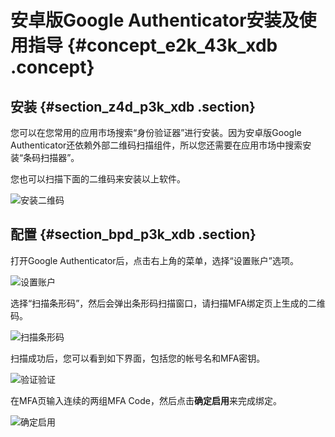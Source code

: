 # 安卓版Google Authenticator安装及使用指导 {#concept_e2k_43k_xdb .concept}

## 安装 {#section_z4d_p3k_xdb .section}

您可以在您常用的应用市场搜索“身份验证器”进行安装。因为安卓版Google Authenticator还依赖外部二维码扫描组件，所以您还需要在应用市场中搜索安装“条码扫描器”。

您也可以扫描下面的二维码来安装以上软件。

![](http://static-aliyun-doc.oss-cn-hangzhou.aliyuncs.com/assets/img/12369/3640_zh-CN.png "安装二维码")

## 配置 {#section_bpd_p3k_xdb .section}

打开Google Authenticator后，点击右上角的菜单，选择“设置账户”选项。

![](http://static-aliyun-doc.oss-cn-hangzhou.aliyuncs.com/assets/img/12369/3641_zh-CN.png "设置账户")

选择“扫描条形码”，然后会弹出条形码扫描窗口，请扫描MFA绑定页上生成的二维码。

![](http://static-aliyun-doc.oss-cn-hangzhou.aliyuncs.com/assets/img/12369/3642_zh-CN.png "扫描条形码")

扫描成功后，您可以看到如下界面，包括您的帐号名和MFA密钥。

![](http://static-aliyun-doc.oss-cn-hangzhou.aliyuncs.com/assets/img/12369/3643_zh-CN.png "验证验证")

在MFA页输入连续的两组MFA Code，然后点击**确定启用**来完成绑定。

![](http://static-aliyun-doc.oss-cn-hangzhou.aliyuncs.com/assets/img/12369/3644_zh-CN.png "确定启用")

